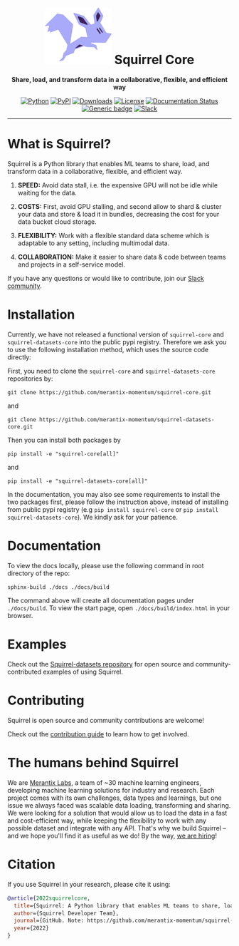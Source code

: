 <div align="center">
  
# <img src="docs/_static/logo.png" width="150px"> Squirrel Core
  
**Share, load, and transform data in a collaborative, flexible, and efficient way**

[![Python](https://img.shields.io/pypi/pyversions/squirrel-core.svg?style=plastic)](https://badge.fury.io/py/squirrel-core)
[![PyPI](https://badge.fury.io/py/squirrel-core.svg)](https://badge.fury.io/py/squirrel-core)
[![Downloads](https://pepy.tech/badge/squirrel-core)](https://pepy.tech/project/squirrel-core)
[![License](https://img.shields.io/badge/License-Apache%202.0-blue.svg)](LICENSE)
[![Documentation Status](https://readthedocs.org/projects/squirrel-core/badge/?version=latest)](https://squirrel-core.readthedocs.io)
[![Generic badge](https://img.shields.io/badge/Website-Merantix%20Labs-blue)](https://www.merantixlabs.com/)
[![Slack](https://img.shields.io/badge/slack-chat-green.svg?logo=slack)](https://join.slack.com/t/squirrel-core/shared_invite/zt-14k6sk6sw-zQPHfqAI8Xq5WYd~UqgNFw)

</div>

---

# What is Squirrel?

Squirrel is a Python library that enables ML teams to share, load, and transform data in a collaborative, flexible, and efficient way.

1. **SPEED:** Avoid data stall, i.e. the expensive GPU will not be idle while waiting for the data. 

2. **COSTS:** First, avoid GPU stalling, and second allow to shard & cluster your data and store & load it in bundles, decreasing the cost for your data bucket cloud storage.

3. **FLEXIBILITY:** Work with a flexible standard data scheme which is adaptable to any setting, including multimodal data.

4. **COLLABORATION:** Make it easier to share data & code between teams and projects in a self-service model.

If you have any questions or would like to contribute, join our [Slack community](https://join.slack.com/t/squirrel-core/shared_invite/zt-14k6sk6sw-zQPHfqAI8Xq5WYd~UqgNFw).

# Installation
Currently, we have not released a functional version of `squirrel-core` and `squirrel-datasets-core` into the public 
pypi registry. Therefore we ask you to use the following installation method, which uses the source code directly:

First, you need to clone the `squirrel-core` and `squirrel-datasets-core` repositories by:
```shell
git clone https://github.com/merantix-momentum/squirrel-core.git
```
and 
```shell
git clone https://github.com/merantix-momentum/squirrel-datasets-core.git
```
Then you can install both packages by
```shell
pip install -e "squirrel-core[all]"
```
and
```shell
pip install -e "squirrel-datasets-core[all]"
```

In the documentation, you may also see some requirements to install the two packages first, please follow the 
instruction above, instead of installing from public pypi registry (e.g `pip install squirrel-core` or 
`pip install squirrel-datasets-core`). We kindly ask for your patience.

# Documentation

To view the docs locally, please use the following command in root directory of the repo:
```
sphinx-build ./docs ./docs/build
```
The command above will create all documentation pages under `./docs/build`.
To view the start page, open `./docs/build/index.html` in your browser. 

# Examples
Check out the [Squirrel-datasets repository](https://github.com/merantix-momentum/squirrel-datasets-core/tree/main/examples) for open source and community-contributed examples of using Squirrel.

# Contributing
Squirrel is open source and community contributions are welcome!

Check out the [contribution guide](https://docs.squirrel.merantixlabs.cloud/usage/contribute.html) to learn how to get involved.

# The humans behind Squirrel
We are [Merantix Labs](https://merantixlabs.com/), a team of ~30 machine learning engineers, developing machine learning solutions for industry and research. Each project comes with its own challenges, data types and learnings, but one issue we always faced was scalable data loading, transforming and sharing. We were looking for a solution that would allow us to load the data in a fast and cost-efficient way, while keeping the flexibility to work with any possible dataset and integrate with any API. That's why we build Squirrel – and we hope you'll find it as useful as we do! By the way, [we are hiring](https://www.merantixlabs.com/career)!


# Citation

If you use Squirrel in your research, please cite it using:
```bibtex
@article{2022squirrelcore,
  title={Squirrel: A Python library that enables ML teams to share, load, and transform data in a collaborative, flexible, and efficient way.},
  author={Squirrel Developer Team},
  journal={GitHub. Note: https://github.com/merantix-momentum/squirrel-core},
  year={2022}
}
```
